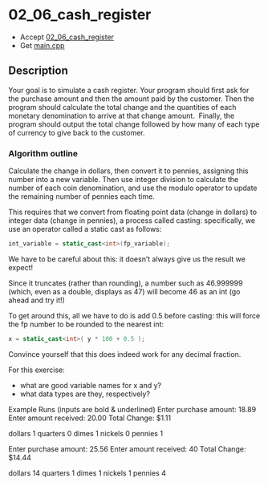 # 02_06_cash_register

- Accept [02_06_cash_register](https://classroom.github.com/a/FoyrCl22)
- Get [main.cpp](main.cpp)


## Description

Your goal is to simulate a cash register. Your program should first ask for the purchase amount and then the amount paid by the customer. Then the program should calculate the total change and the quantities of each monetary denomination to arrive at that change amount.  Finally, the program should output the total change followed by how many of each type of currency to give back to the customer.

### Algorithm outline

Calculate the change in dollars, then convert it to pennies, assigning this number into a new variable. Then use integer division to calculate the number of each coin denomination, and use the modulo operator to update the remaining number of pennies each time.

This requires that we convert from floating point data (change in dollars) to integer data (change in pennies), a process called casting: specifically, we use an operator called a static cast as follows:

```c++
int_variable = static_cast<int>(fp_variable);
```

We have to be careful about this: it doesn’t always give us the result we expect!

Since it truncates (rather than rounding), a number such as 46.999999 (which, even as a double, displays as 47) will become 46 as an int (go ahead and try it!)

To get around this, all we have to do is add 0.5 before casting: this will force the fp number to be rounded to the nearest int:

```c++
x = static_cast<int>( y * 100 + 0.5 );
```

Convince yourself that this does indeed work for any decimal fraction.

For this exercise:
- what are good variable names for x and y?
- what data types are they, respectively?




Example Runs (inputs are bold & underlined)
Enter purchase amount: 18.89
Enter amount received: 20.00
Total Change: $1.11

dollars 1
quarters 0
dimes 1
nickels 0
pennies 1
	
Enter purchase amount: 25.56
Enter amount received: 40
Total Change: $14.44

dollars 14
quarters 1
dimes 1
nickels 1
pennies 4